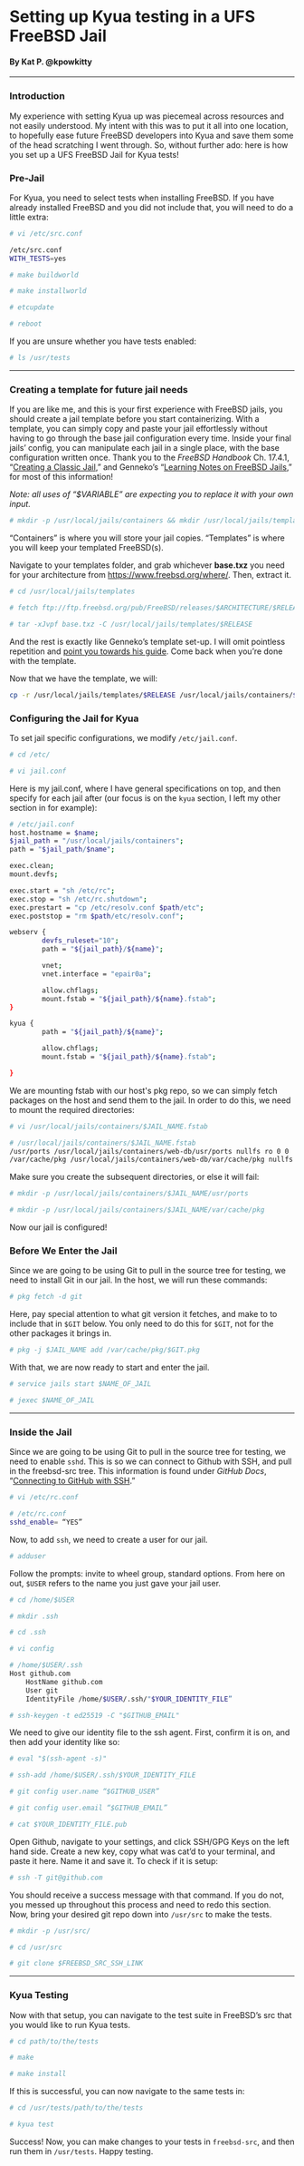 # Setting up Kyua testing in a UFS FreeBSD Jail
#### By Kat P. @kpowkitty
---

### Introduction

My experience with setting Kyua up was piecemeal across resources and not easily understood. My intent with this was to put it all into one location, to hopefully ease future FreeBSD developers into Kyua and save them some of the head scratching I went through. So, without further ado: here is how you set up a UFS FreeBSD Jail for Kyua tests\!

### Pre-Jail

For Kyua, you need to select tests when installing FreeBSD. If you have already installed FreeBSD and you did not include that, you will need to do a little extra:

```bash
# vi /etc/src.conf
```
```bash
/etc/src.conf
WITH_TESTS=yes
```
```bash
# make buildworld
```
```bash
# make installworld
```
```bash
# etcupdate
```
```bash
# reboot
```

If you are unsure whether you have tests enabled:

```bash
# ls /usr/tests
```

---

### Creating a template for future jail needs

If you are like me, and this is your first experience with FreeBSD jails, you should create a jail template before you start containerizing. With a template, you can simply copy and paste your jail effortlessly without having to go through the base jail configuration every time. Inside your final jails’ config, you can manipulate each jail in a single place, with the base configuration written once. Thank you to the *FreeBSD Handbook* Ch. 17.4.1, “[Creating a Classic Jail](https://docs.freebsd.org/en/books/handbook/jails/#creating-classic-jail),” and Genneko’s “[Learning Notes on FreeBSD Jails](https://genneko.github.io/playing-with-bsd/system/learning-notes-on-jails/),” for most of this information\!

*Note: all uses of “$VARIABLE” are expecting you to replace it with your own input.*

```bash
# mkdir -p /usr/local/jails/containers && mkdir /usr/local/jails/templates
```

“Containers” is where you will store your jail copies. “Templates” is where you will keep your templated FreeBSD(s).

Navigate to your templates folder, and grab whichever **base.txz** you need for your architecture from https://www.freebsd.org/where/. Then, extract it.

```bash
# cd /usr/local/jails/templates
```
```bash
# fetch ftp://ftp.freebsd.org/pub/FreeBSD/releases/$ARCHITECTURE/$RELEASE/base.txz
```
```bash
# tar -xJvpf base.txz -C /usr/local/jails/templates/$RELEASE
```

And the rest is exactly like Genneko’s template set-up. I will omit pointless repetition and [point you towards his guide](https://genneko.github.io/playing-with-bsd/system/learning-notes-on-jails/). Come back when you’re done with the template.

Now that we have the template, we will:

```bash
cp -r /usr/local/jails/templates/$RELEASE /usr/local/jails/containers/$NAME_OF_JAIL`
```
### Configuring the Jail for Kyua

To set jail specific configurations, we modify `/etc/jail.conf`.

```bash
# cd /etc/
```

```bash
# vi jail.conf
```
Here is my jail.conf, where I have general specifications on top,
and then specify for each jail after (our focus is on the `kyua` section, I left
my other section in for example):

```bash
# /etc/jail.conf
host.hostname = $name;
$jail_path = "/usr/local/jails/containers";
path = "$jail_path/$name";

exec.clean;
mount.devfs;

exec.start = "sh /etc/rc";
exec.stop = "sh /etc/rc.shutdown";
exec.prestart = "cp /etc/resolv.conf $path/etc";
exec.poststop = "rm $path/etc/resolv.conf";

webserv {
        devfs_ruleset="10";
        path = "${jail_path}/${name}";

        vnet;
        vnet.interface = "epair0a";

        allow.chflags;
        mount.fstab = "${jail_path}/${name}.fstab";
}

kyua {
        path = "${jail_path}/${name}";

        allow.chflags;
        mount.fstab = "${jail_path}/${name}.fstab";

}
```

We are mounting fstab with our host's pkg repo, so we can simply fetch packages
on the host and send them to the jail. In order to do this, we need to
mount the required directories:

```bash
# vi /usr/local/jails/containers/$JAIL_NAME.fstab
```

```bash
# /usr/local/jails/containers/$JAIL_NAME.fstab
/usr/ports /usr/local/jails/containers/web-db/usr/ports nullfs ro 0 0
/var/cache/pkg /usr/local/jails/containers/web-db/var/cache/pkg nullfs ro 0 0
```
Make sure you create the subsequent directories, or else it will fail:

```bash
# mkdir -p /usr/local/jails/containers/$JAIL_NAME/usr/ports
```
```bash
# mkdir -p /usr/local/jails/containers/$JAIL_NAME/var/cache/pkg
```

Now our jail is configured!

### Before We Enter the Jail  

Since we are going to be using Git to pull in the source tree for testing, we need
to install Git in our jail. In the host, we will run these commands:

```bash
# pkg fetch -d git
```

Here, pay special attention to what git version it fetches, and make to to include
that in `$GIT` below. You only need to do this for `$GIT`, not for the other packages
it brings in.

```bash
# pkg -j $JAIL_NAME add /var/cache/pkg/$GIT.pkg
```

With that, we are now ready to start and enter the jail.

```bash
# service jails start $NAME_OF_JAIL
```

```bash
# jexec $NAME_OF_JAIL
```

---

### Inside the Jail

Since we are going to be using Git to pull in the source tree for testing, we need to enable `sshd`. 
This is so we can connect to Github with SSH, and pull in the freebsd-src tree. 
This information is found under *GitHub Docs*, “[Connecting to GitHub with SSH](https://docs.github.com/en/authentication/connecting-to-github-with-ssh).”

```bash
# vi /etc/rc.conf 
```
```bash
# /etc/rc.conf
sshd_enable= “YES”
```

Now, to add `ssh`, we need to create a user for our jail. 
```bash
# adduser
```

Follow the prompts: invite to wheel group, standard options. 
From here on out, `$USER` refers to the name you just gave your jail user.

```bash
# cd /home/$USER
```

```bash
# mkdir .ssh
```

```bash
# cd .ssh
```

```bash
# vi config
```

```sh
# /home/$USER/.ssh
Host github.com  
    HostName github.com   
    User git  
    IdentityFile /home/$USER/.ssh/"$YOUR_IDENTITY_FILE”
```

```bash
# ssh-keygen -t ed25519 -C "$GITHUB_EMAIL"
```

We need to give our identity file to the ssh agent. First, confirm it is on, and then add your identity like so:

```bash
# eval "$(ssh-agent -s)"
```

```bash
# ssh-add /home/$USER/.ssh/$YOUR_IDENTITY_FILE
```

```bash
# git config user.name “$GITHUB_USER”
```

```bash
# git config user.email “$GITHUB_EMAIL”
```

```bash
# cat $YOUR_IDENTITY_FILE.pub
```

Open Github, navigate to your settings, and click SSH/GPG Keys on the left hand side. Create a new key, copy what was cat’d to your terminal, and paste it here. Name it and save it. To check if it is setup:

```bash
# ssh -T git@github.com
```

You should receive a success message with that command. If you do not, you messed up throughout this process and need to redo this section.  
Now, bring your desired git repo down into `/usr/src` to make the tests.

```bash
# mkdir -p /usr/src/ 
```

```bash
# cd /usr/src
```

```bash
# git clone $FREEBSD_SRC_SSH_LINK
```
---

### Kyua Testing

Now with that setup, you can navigate to the test suite in FreeBSD’s src that you would like to run Kyua tests.   

```bash
# cd path/to/the/tests
```
```bash
# make
```
```bash
# make install
```

If this is successful, you can now navigate to the same tests in:

```bash
# cd /usr/tests/path/to/the/tests
```
```bash
# kyua test
```

Success\! Now, you can make changes to your tests in `freebsd-src`, and then run them in `/usr/tests`. Happy testing.
